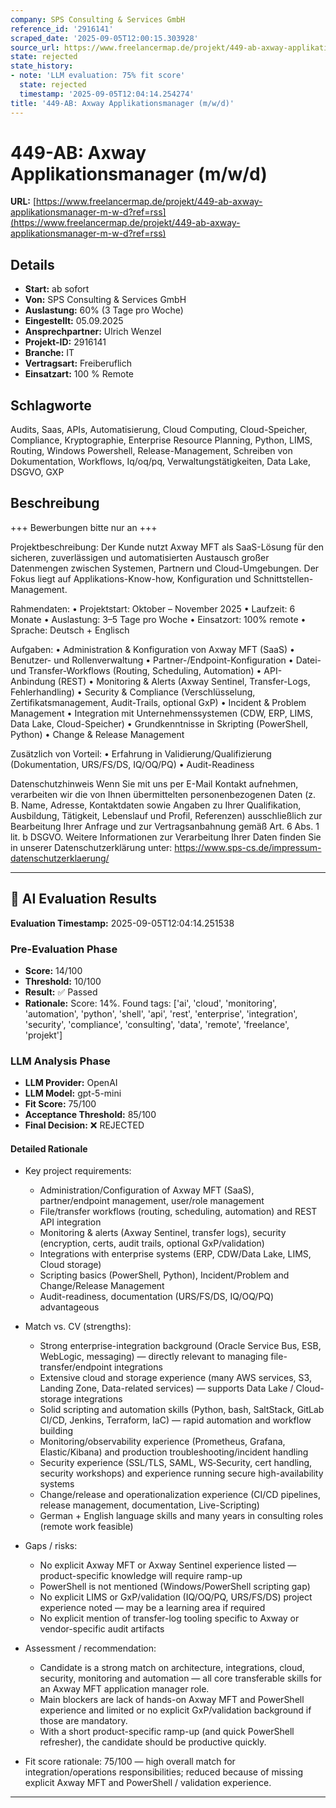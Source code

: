 ```yaml
---
company: SPS Consulting & Services GmbH
reference_id: '2916141'
scraped_date: '2025-09-05T12:00:15.303928'
source_url: https://www.freelancermap.de/projekt/449-ab-axway-applikationsmanager-m-w-d?ref=rss
state: rejected
state_history:
- note: 'LLM evaluation: 75% fit score'
  state: rejected
  timestamp: '2025-09-05T12:04:14.254274'
title: '449-AB: Axway Applikationsmanager (m/w/d)'
---
```



# 449-AB: Axway Applikationsmanager (m/w/d)
**URL:** [https://www.freelancermap.de/projekt/449-ab-axway-applikationsmanager-m-w-d?ref=rss](https://www.freelancermap.de/projekt/449-ab-axway-applikationsmanager-m-w-d?ref=rss)
## Details
- **Start:** ab sofort
- **Von:** SPS Consulting & Services GmbH
- **Auslastung:** 60% (3 Tage pro Woche)
- **Eingestellt:** 05.09.2025
- **Ansprechpartner:** Ulrich Wenzel
- **Projekt-ID:** 2916141
- **Branche:** IT
- **Vertragsart:** Freiberuflich
- **Einsatzart:** 100
                                                % Remote

## Schlagworte
Audits, Saas, APIs, Automatisierung, Cloud Computing, Cloud-Speicher, Compliance, Kryptographie, Enterprise Resource Planning, Python, LIMS, Routing, Windows Powershell, Release-Management, Schreiben von Dokumentation, Workflows, Iq/oq/pq, Verwaltungstätigkeiten, Data Lake, DSGVO, GXP

## Beschreibung
+++ Bewerbungen bitte nur an +++

Projektbeschreibung:
Der Kunde nutzt Axway MFT als SaaS-Lösung für den sicheren, zuverlässigen und automatisierten Austausch großer Datenmengen zwischen Systemen, Partnern und Cloud-Umgebungen. Der Fokus liegt auf Applikations-Know-how, Konfiguration und Schnittstellen-Management.

Rahmendaten:
• Projektstart: Oktober – November 2025
• Laufzeit: 6 Monate
• Auslastung: 3–5 Tage pro Woche
• Einsatzort: 100% remote
• Sprache: Deutsch + Englisch

Aufgaben:
• Administration & Konfiguration von Axway MFT (SaaS)
• Benutzer- und Rollenverwaltung
• Partner-/Endpoint-Konfiguration
• Datei- und Transfer-Workflows (Routing, Scheduling, Automation)
• API-Anbindung (REST)
• Monitoring & Alerts (Axway Sentinel, Transfer-Logs, Fehlerhandling)
• Security & Compliance (Verschlüsselung, Zertifikatsmanagement, Audit-Trails, optional GxP)
• Incident & Problem Management
• Integration mit Unternehmenssystemen (CDW, ERP, LIMS, Data Lake, Cloud-Speicher)
• Grundkenntnisse in Skripting (PowerShell, Python)
• Change & Release Management

Zusätzlich von Vorteil:
• Erfahrung in Validierung/Qualifizierung (Dokumentation, URS/FS/DS, IQ/OQ/PQ)
• Audit-Readiness

Datenschutzhinweis
Wenn Sie mit uns per E-Mail Kontakt aufnehmen, verarbeiten wir die von Ihnen übermittelten personenbezogenen Daten (z. B. Name, Adresse, Kontaktdaten sowie Angaben zu Ihrer Qualifikation, Ausbildung, Tätigkeit, Lebenslauf und Profil, Referenzen) ausschließlich zur Bearbeitung Ihrer Anfrage und zur Vertragsanbahnung gemäß Art. 6 Abs. 1 lit. b DSGVO.
Weitere Informationen zur Verarbeitung Ihrer Daten finden Sie in unserer Datenschutzerklärung unter: https://www.sps-cs.de/impressum-datenschutzerklaerung/

---

## 🤖 AI Evaluation Results

**Evaluation Timestamp:** 2025-09-05T12:04:14.251538

### Pre-Evaluation Phase
- **Score:** 14/100
- **Threshold:** 10/100
- **Result:** ✅ Passed
- **Rationale:** Score: 14%. Found tags: ['ai', 'cloud', 'monitoring', 'automation', 'python', 'shell', 'api', 'rest', 'enterprise', 'integration', 'security', 'compliance', 'consulting', 'data', 'remote', 'freelance', 'projekt']

### LLM Analysis Phase
- **LLM Provider:** OpenAI
- **LLM Model:** gpt-5-mini
- **Fit Score:** 75/100
- **Acceptance Threshold:** 85/100
- **Final Decision:** ❌ REJECTED

#### Detailed Rationale
- Key project requirements:
  - Administration/Configuration of Axway MFT (SaaS), partner/endpoint management, user/role management
  - File/transfer workflows (routing, scheduling, automation) and REST API integration
  - Monitoring & alerts (Axway Sentinel, transfer logs), security (encryption, certs, audit trails, optional GxP/validation)
  - Integrations with enterprise systems (ERP, CDW/Data Lake, LIMS, Cloud storage)
  - Scripting basics (PowerShell, Python), Incident/Problem and Change/Release Management
  - Audit-readiness, documentation (URS/FS/DS, IQ/OQ/PQ) advantageous

- Match vs. CV (strengths):
  - Strong enterprise-integration background (Oracle Service Bus, ESB, WebLogic, messaging) — directly relevant to managing file-transfer/endpoint integrations
  - Extensive cloud and storage experience (many AWS services, S3, Landing Zone, Data-related services) — supports Data Lake / Cloud-storage integrations
  - Solid scripting and automation skills (Python, bash, SaltStack, GitLab CI/CD, Jenkins, Terraform, IaC) — rapid automation and workflow building
  - Monitoring/observability experience (Prometheus, Grafana, Elastic/Kibana) and production troubleshooting/incident handling
  - Security experience (SSL/TLS, SAML, WS‑Security, cert handling, security workshops) and experience running secure high-availability systems
  - Change/release and operationalization experience (CI/CD pipelines, release management, documentation, Live-Scripting)
  - German + English language skills and many years in consulting roles (remote work feasible)

- Gaps / risks:
  - No explicit Axway MFT or Axway Sentinel experience listed — product-specific knowledge will require ramp-up
  - PowerShell is not mentioned (Windows/PowerShell scripting gap)
  - No explicit LIMS or GxP/validation (IQ/OQ/PQ, URS/FS/DS) project experience noted — may be a learning area if required
  - No explicit mention of transfer-log tooling specific to Axway or vendor-specific audit artifacts

- Assessment / recommendation:
  - Candidate is a strong match on architecture, integrations, cloud, security, monitoring and automation — all core transferable skills for an Axway MFT application manager role.
  - Main blockers are lack of hands-on Axway MFT and PowerShell experience and limited or no explicit GxP/validation background if those are mandatory.
  - With a short product-specific ramp-up (and quick PowerShell refresher), the candidate should be productive quickly.

- Fit score rationale: 75/100 — high overall match for integration/operations responsibilities; reduced because of missing explicit Axway MFT and PowerShell / validation experience.

---
